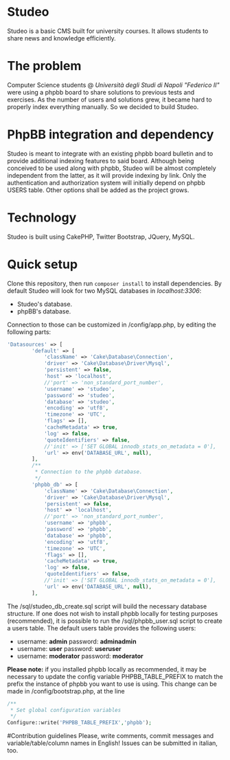 # Studeo
Studeo is a basic CMS built for university courses. It allows students to share news and knowledge efficiently.

# The problem
Computer Science students @ *Università degli Studi di Napoli "Federico II"* were using 
a phpbb board to share solutions to previous tests and exercises. As the number of users and solutions grew, it became hard to
properly index everything manually. So we decided to build Studeo.

# PhpBB integration and dependency
Studeo is meant to integrate with an existing phpbb board bulletin and to provide additional indexing features to said board.
Although being conceived to be used along with phpbb, Studeo will be almost completely independent from the latter, 
as it will provide indexing by link. 
Only the authentication and authorization system will initially depend on phpbb USERS table. 
Other options shall be added as the project grows. 

# Technology
Studeo is built using CakePHP, Twitter Bootstrap, JQuery, MySQL.

# Quick setup
Clone this repository, then run ```composer install``` to install dependencies.
By default Studeo will look for two MySQL databases in *localhost:3306*:

* Studeo's database.
* phpBB's database.

Connection to those can be customized in /config/app.php, by editing the following parts:
```php
'Datasources' => [
        'default' => [
            'className' => 'Cake\Database\Connection',
            'driver' => 'Cake\Database\Driver\Mysql',
            'persistent' => false,
            'host' => 'localhost',
            //'port' => 'non_standard_port_number',
            'username' => 'studeo',
            'password' => 'studeo',
            'database' => 'studeo',
            'encoding' => 'utf8',
            'timezone' => 'UTC',
            'flags' => [],
            'cacheMetadata' => true,
            'log' => false,
            'quoteIdentifiers' => false,
            //'init' => ['SET GLOBAL innodb_stats_on_metadata = 0'],
            'url' => env('DATABASE_URL', null),
        ],
    	/**
    	 * Connection to the phpbb database.
    	 */
    	'phpbb_db' => [
    		'className' => 'Cake\Database\Connection',
    		'driver' => 'Cake\Database\Driver\Mysql',
    		'persistent' => false,
    		'host' => 'localhost',
    		//'port' => 'non_standard_port_number',
    		'username' => 'phpbb',
    		'password' => 'phpbb',
    		'database' => 'phpbb',
    		'encoding' => 'utf8',
    		'timezone' => 'UTC',
    		'flags' => [],
    		'cacheMetadata' => true,
    		'log' => false,
    		'quoteIdentifiers' => false,
    		//'init' => ['SET GLOBAL innodb_stats_on_metadata = 0'],
    		'url' => env('DATABASE_URL', null),
    	],
  ```
  The /sql/studeo_db_create.sql script will build the necessary database structure.
  If one does not wish to install phpbb locally for testing purposes (recommended), it is possible to run the /sql/phpbb_user.sql script to create a users table. The default users table provides the following users:
  * username: **admin**     password: **adminadmin**
  * username: **user**      password: **useruser**
  * username: **moderator** password: **moderator**
  
**Please note:** if you installed phpbb locally as recommended, it may be necessary to update the config variable PHPBB_TABLE_PREFIX to match the prefix the instance of phpbb you want to use is using. This change can be made in /config/bootstrap.php, at the line

```php
/**
 * Set global configuration variables
 */
Configure::write('PHPBB_TABLE_PREFIX','phpbb');
```

#Contribution guidelines
Please, write comments, commit messages and variable/table/column names in English! Issues can be submitted in italian, too.
